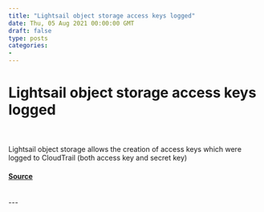 ```yaml
---
title: "Lightsail object storage access keys logged"
date: Thu, 05 Aug 2021 00:00:00 GMT
draft: false
type: posts
categories: 
- 
---
```

# Lightsail object storage access keys logged

<br/>

<br/>
Lightsail object storage allows the creation of access keys which were logged to CloudTrail (both access key and secret key)

#### [Source](https://www.cloudvulndb.org/lightsail-keys-logged)

<br/>
---
